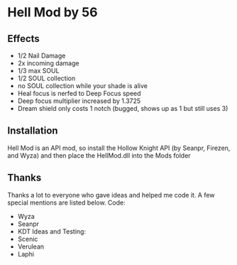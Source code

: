 # Hell Mod by 56

## Effects
- 1/2 Nail Damage
- 2x incoming damage
- 1/3 max SOUL
- 1/2 SOUL collection
- no SOUL collection while your shade is alive
- Heal focus is nerfed to Deep Focus speed
- Deep focus multiplier increased by 1.3725
- Dream shield only costs 1 notch (bugged, shows up as 1 but still uses 3)

## Installation
Hell Mod is an API mod, so install the Hollow Knight API (by Seanpr, Firezen, and Wyza) and then place the HellMod.dll into the Mods folder


## Thanks
Thanks a lot to everyone who gave ideas and helped me code it. A few special mentions are listed below.
Code:
- Wyza
- Seanpr
- KDT
Ideas and Testing:
- Scenic
- Verulean
- Laphi